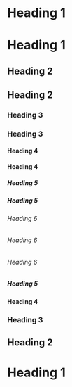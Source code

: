 # Heading 1

# Heading 1

## Heading 2

## Heading 2

### Heading 3

### Heading 3

#### Heading 4

#### Heading 4

##### Heading 5

##### Heading 5

###### Heading 6

###### Heading 6

###### Heading 6

##### Heading 5

#### Heading 4

### Heading 3

## Heading 2

# Heading 1
